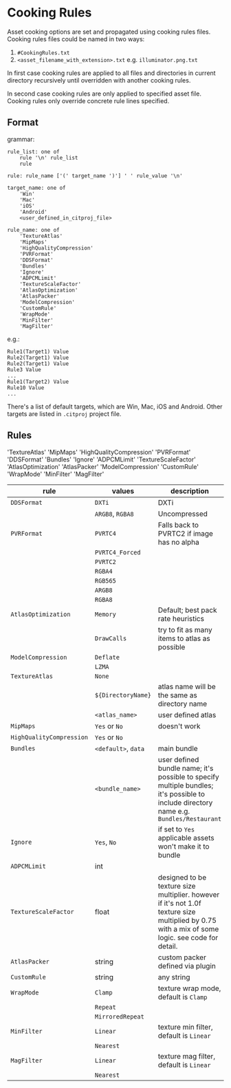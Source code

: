 # Cooking Rules

Asset cooking options are set and propagated using cooking rules files. Cooking rules files could be named in two ways:
1. `#CookingRules.txt`
2. `<asset_filename_with_extension>.txt` e.g. `illuminator.png.txt`

In first case cooking rules are applied to all files and directories in current directory recursively until overridden with another cooking rules.

In second case cooking rules are only applied to specified asset file.
Cooking rules only override concrete rule lines specified.

## Format

grammar:

```
rule_list: one of
    rule '\n' rule_list
    rule

rule: rule_name ['(' target_name ')'] ' ' rule_value '\n'

target_name: one of
    'Win'
    'Mac'
    'iOS'
    'Android'
    <user_defined_in_citproj_file>

rule_name: one of
    'TextureAtlas'
    'MipMaps'
    'HighQualityCompression'
    'PVRFormat'
    'DDSFormat'
    'Bundles'
    'Ignore'
    'ADPCMLimit'
    'TextureScaleFactor'
    'AtlasOptimization'
    'AtlasPacker'
    'ModelCompression'
    'CustomRule'
    'WrapMode'
    'MinFilter'
    'MagFilter'
```

e.g.:
```
Rule1(Target1) Value
Rule2(Target1) Value
Rule2(Target1) Value
Rule3 Value
...
Rule1(Target2) Value
Rule10 Value
...
```

There's a list of default targets, which are Win, Mac, iOS and Android. Other targets are listed in `.citproj` project file.

## Rules

'TextureAtlas'
'MipMaps'
'HighQualityCompression'
'PVRFormat'
'DDSFormat'
'Bundles'
'Ignore'
'ADPCMLimit'
'TextureScaleFactor'
'AtlasOptimization'
'AtlasPacker'
'ModelCompression'
'CustomRule'
'WrapMode'
'MinFilter'
'MagFilter'

| rule                     | values              | description  |
| ------------------------ | ------------------- | ------------ |
| `DDSFormat`              | `DXTi`              | DXTi         |
|                          | `ARGB8`, `RGBA8`    | Uncompressed |
| `PVRFormat`              | `PVRTC4`            | Falls back to PVRTC2 if image has no alpha |
|                          | `PVRTC4_Forced`     | |
|                          | `PVRTC2`            | |
|                          | `RGBA4`             | |
|                          | `RGB565`            | |
|                          | `ARGB8`             | |
|                          | `RGBA8`             | |
| `AtlasOptimization`      | `Memory`            | Default; best pack rate heuristics |
|                          | `DrawCalls`         | try to fit as many items to atlas as possible |
| `ModelCompression`       | `Deflate`           | |
|                          | `LZMA`              | |
| `TextureAtlas`           | `None`              | |
|                          | `${DirectoryName}`  | atlas name will be the same as directory name |
|                          | `<atlas_name>`      | user defined atlas |
| `MipMaps`                | `Yes` or `No`       | doesn't work |
| `HighQualityCompression` | `Yes` or `No`       | |
| `Bundles`                | `<default>`, `data` | main bundle |
|                          | `<bundle_name>`     | user defined bundle name; it's possible to specify multiple bundles; it's possible to include directory name e.g. `Bundles/Restaurant` |
| `Ignore`                 | `Yes`, `No`         | if set to `Yes` applicable assets won't make it to bundle |
| `ADPCMLimit`             | int                 | |
| `TextureScaleFactor`     | float               | designed to be texture size multiplier. however if it's not 1.0f texture size multiplied by 0.75 with a mix of some logic. see code for detail. |
| `AtlasPacker`            | string              | custom packer defined via plugin |
| `CustomRule`             | string              | any string
| `WrapMode`               | `Clamp`             | texture wrap mode, default is `Clamp`
|                          | `Repeat`            |
|                          | `MirroredRepeat`    |
| `MinFilter`              | `Linear`            | texture min filter, default is `Linear`
|                          | `Nearest`           |
| `MagFilter`              | `Linear`            | texture mag filter, default is `Linear`
|                          | `Nearest`           |

